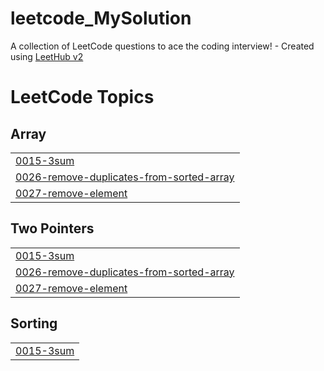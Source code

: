 # leetcode_MySolution
A collection of LeetCode questions to ace the coding interview! - Created using [LeetHub v2](https://github.com/arunbhardwaj/LeetHub-2.0)

<!---LeetCode Topics Start-->
# LeetCode Topics
## Array
|  |
| ------- |
| [0015-3sum](https://github.com/AMAIDI-MOHAMED/leetcode_MySolution/tree/master/0015-3sum) |
| [0026-remove-duplicates-from-sorted-array](https://github.com/AMAIDI-MOHAMED/leetcode_MySolution/tree/master/0026-remove-duplicates-from-sorted-array) |
| [0027-remove-element](https://github.com/AMAIDI-MOHAMED/leetcode_MySolution/tree/master/0027-remove-element) |
## Two Pointers
|  |
| ------- |
| [0015-3sum](https://github.com/AMAIDI-MOHAMED/leetcode_MySolution/tree/master/0015-3sum) |
| [0026-remove-duplicates-from-sorted-array](https://github.com/AMAIDI-MOHAMED/leetcode_MySolution/tree/master/0026-remove-duplicates-from-sorted-array) |
| [0027-remove-element](https://github.com/AMAIDI-MOHAMED/leetcode_MySolution/tree/master/0027-remove-element) |
## Sorting
|  |
| ------- |
| [0015-3sum](https://github.com/AMAIDI-MOHAMED/leetcode_MySolution/tree/master/0015-3sum) |
<!---LeetCode Topics End-->